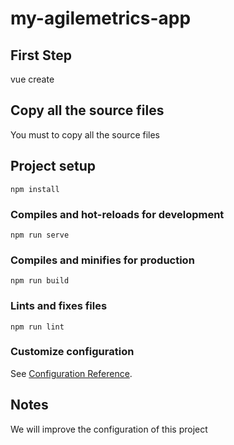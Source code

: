 # my-agilemetrics-app

## First Step
vue create <your project name>

## Copy all the source files
You must to copy all the source files 

## Project setup
```
npm install
```

### Compiles and hot-reloads for development
```
npm run serve
```

### Compiles and minifies for production
```
npm run build
```

### Lints and fixes files
```
npm run lint
```

### Customize configuration
See [Configuration Reference](https://cli.vuejs.org/config/).

##  Notes
We will improve the configuration of this project